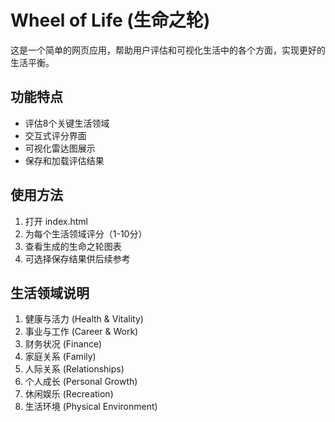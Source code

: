 # Wheel of Life (生命之轮)

这是一个简单的网页应用，帮助用户评估和可视化生活中的各个方面，实现更好的生活平衡。

## 功能特点

- 评估8个关键生活领域
- 交互式评分界面
- 可视化雷达图展示
- 保存和加载评估结果

## 使用方法

1. 打开 index.html
2. 为每个生活领域评分（1-10分）
3. 查看生成的生命之轮图表
4. 可选择保存结果供后续参考

## 生活领域说明

1. 健康与活力 (Health & Vitality)
2. 事业与工作 (Career & Work)
3. 财务状况 (Finance)
4. 家庭关系 (Family)
5. 人际关系 (Relationships)
6. 个人成长 (Personal Growth)
7. 休闲娱乐 (Recreation)
8. 生活环境 (Physical Environment) 